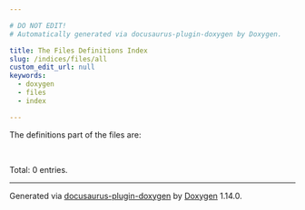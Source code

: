 ```yaml
---

# DO NOT EDIT!
# Automatically generated via docusaurus-plugin-doxygen by Doxygen.

title: The Files Definitions Index
slug: /indices/files/all
custom_edit_url: null
keywords:
  - doxygen
  - files
  - index

---
```


<div class="doxyPage">

<p>The definitions part of the files are:</p>
<br/>
<p>Total: 0 entries.</p>

<hr/>

<p class="doxyGeneratedBy">Generated via <a href="https://github.com/xpack/docusaurus-plugin-doxygen">docusaurus-plugin-doxygen</a> by <a href="https://www.doxygen.nl">Doxygen</a> 1.14.0.</p>

</div>
